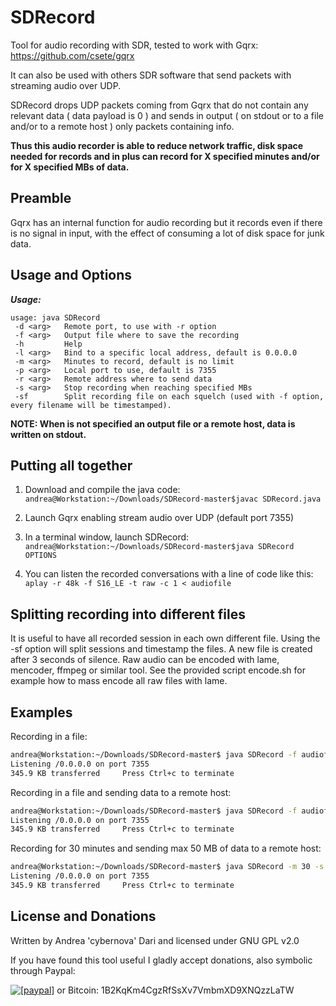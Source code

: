 SDRecord
====

Tool for audio recording with SDR, tested to work with Gqrx: https://github.com/csete/gqrx

It can also be used with others SDR software that send packets with streaming audio over UDP.

SDRecord drops UDP packets coming from Gqrx that do not contain any relevant data ( data payload is 0 ) and sends in output ( on stdout or to a file and/or to a remote host ) only packets containing info.

**Thus this audio recorder is able to reduce network traffic, disk space needed for records and in plus can record for X specified minutes and/or for X specified MBs of data.**

Preamble
--------

Gqrx has an internal function for audio recording but it records even if there is no signal in input, with the effect of consuming a lot of disk space for junk data.

Usage and Options
-----------------

***Usage:***

```
usage: java SDRecord
 -d <arg>   Remote port, to use with -r option
 -f <arg>   Output file where to save the recording
 -h         Help
 -l <arg>   Bind to a specific local address, default is 0.0.0.0
 -m <arg>   Minutes to record, default is no limit
 -p <arg>   Local port to use, default is 7355
 -r <arg>   Remote address where to send data
 -s <arg>   Stop recording when reaching specified MBs
 -sf        Split recording file on each squelch (used with -f option, every filename will be timestamped).

```
**NOTE: When is not specified an output file or a remote host, data is written on stdout.**

Putting all together
--------------------

1) Download and compile the java code: ```andrea@Workstation:~/Downloads/SDRecord-master$javac SDRecord.java```

2) Launch Gqrx enabling stream audio over UDP (default port 7355)

3) In a terminal window, launch SDRecord: ```andrea@Workstation:~/Downloads/SDRecord-master$java SDRecord OPTIONS```

4) You can listen the recorded conversations with a line of code like this: ``` aplay -r 48k -f S16_LE -t raw -c 1 < audiofile```

## Splitting recording into different files

It is useful to have all recorded session in each own different file. Using the -sf option will split sessions and timestamp the files. A new file is created after 3 seconds of silence. Raw audio can be encoded with lame, mencoder, ffmpeg or similar tool. See the provided script encode.sh for example how to mass encode all raw files with lame.

## Examples

Recording in a file:
```bash
andrea@Workstation:~/Downloads/SDRecord-master$ java SDRecord -f audiofile
Listening /0.0.0.0 on port 7355
345.9 KB transferred	 Press Ctrl+c to terminate
```
Recording in a file and sending data to a remote host:
```bash
andrea@Workstation:~/Downloads/SDRecord-master$ java SDRecord -f audiofile -r 192.168.1.105 -d 7356
Listening /0.0.0.0 on port 7355
345.9 KB transferred	 Press Ctrl+c to terminate
```
Recording for 30 minutes and sending max 50 MB of data to a remote host:
```bash
andrea@Workstation:~/Downloads/SDRecord-master$ java SDRecord -m 30 -s 50 -r 192.168.1.105 -d 7356
Listening /0.0.0.0 on port 7355
345.9 KB transferred	 Press Ctrl+c to terminate
```

License and Donations
-------

Written by Andrea 'cybernova' Dari and licensed under GNU GPL v2.0

If you have found this tool useful I gladly accept donations, also symbolic through Paypal:

<a href="https://www.paypal.com/cgi-bin/webscr?cmd=_donations&business=andreadari91%40gmail%2ecom&lc=IT&item_name=Andrea%20Dari%20IT%20independent%20researcher&currency_code=EUR&bn=PP%2dDonationsBF%3abtn_donateCC_LG%2egif%3aNonHostedGuest"><img src="https://www.paypalobjects.com/en_US/i/btn/btn_donate_LG.gif" alt="[paypal]" /></a> or Bitcoin: 1B2KqKm4CgzRfSsXv7VmbmXD9XNQzzLaTW
